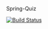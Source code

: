Spring-Quiz

[![Build Status](https://travis-ci.org/GrigoriyLyullin/spring-quiz.svg?branch=master)](https://travis-ci.org/GrigoriyLyullin/spring-quiz)